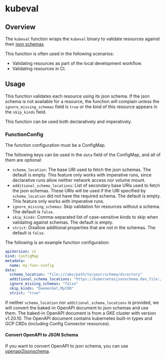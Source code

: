 # kubeval

## Overview

The `kubeval` function wraps the `kubeval` binary to validate resources
against their [json schemas].

This function is often used in the following scenarios:

- Validating resources as part of the local development workflow.
- Validating resources in CI.

## Usage

This function validates each resource using its json schema. If the json schema
is not available for a resource, the function will complain unless
the `ignore_missing_schemas` field is `true` or the kind of this resource
appears in the `skip_kinds` field.

This function can be used both declaratively and imperatively.

### FunctionConfig

The function configuration must be a ConfigMap.

The following keys can be used in the `data` field of the ConfigMap, and all of
them are optional:

- `schema_location`: The base URI used to fetch the json schemas. The default is
  empty. This feature only works with imperative runs, since declarative runs
  allow neither network access nor volume mount.
- `additional_schema_locations`: List of secondary base URIs used to fetch the
  json schemas. These URIs will be used if the URI specified
  by `schema_location` did not have the required schema. The default is empty.
  This feature only works with imperative runs.
- `ignore_missing_schemas`: Skip validation for resources without a schema. The
  default is `false`.
- `skip_kinds`: Comma-separated list of case-sensitive kinds to skip when
  validating against schemas. The default is empty.
- `strict`: Disallow additional properties that are not in the schemas. The
  default is `false`.

The following is an example function configuration:

```yaml
apiVersion: v1
kind: ConfigMap
metadata:
  name: my-func-config
data:
  schema_location: "file:///abs/path/to/your/schema/directory"
  additional_schema_locations: "https://kubernetesjsonschema.dev,file:///abs/path/to/your/other/schema/directory"
  ignore_missing_schemas: "false"
  skip_kinds: "DaemonSet,MyCRD"
  strict: "true"
```

If neither `schema_location` nor `additional_schema_locations` is provided, we
will convert the baked-in OpenAPI document to json schemas and use them. The
baked-in OpenAPI document is from a GKE cluster with version v1.20.10. The
OpenAPI document contains kubernetes built-in types and GCP CRDs (including
Config Connector resources).

#### Convert OpenAPI to JSON Schema

If you want to convert OpenAPI to json schema, you can use
[openapi2jsonschema](https://github.com/instrumenta/openapi2jsonschema).

[json schemas]:https://json-schema.org
